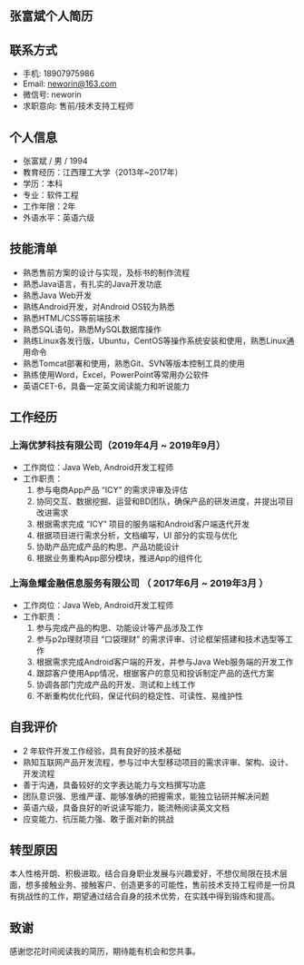 ## 张富斌个人简历 



## 联系方式

- 手机: 18907975986
- Email: neworin@163.com
- 微信号: neworin
- 求职意向: 售前/技术支持工程师

## 个人信息

- 张富斌 / 男 / 1994
- 教育经历：江西理工大学（2013年~2017年）
- 学历：本科
- 专业：软件工程
- 工作年限：2年
- 外语水平：英语六级



## 技能清单

- 熟悉售前方案的设计与实现，及标书的制作流程
- 熟悉Java语言，有扎实的Java开发功底
- 熟悉Java Web开发
- 熟练Android开发，对Android OS较为熟悉
- 熟悉HTML/CSS等前端技术
- 熟悉SQL语句，熟悉MySQL数据库操作
- 熟练Linux各发行版，Ubuntu，CentOS等操作系统安装和使用，熟悉Linux通用命令
- 熟悉Tomcat部署和使用，熟悉Git、SVN等版本控制工具的使用
- 熟练使用Word，Excel，PowerPoint等常用办公软件
- 英语CET-6，具备一定英文阅读能力和听说能力



## 工作经历

### 上海优梦科技有限公司（2019年4月 ~ 2019年9月）

- 工作岗位：Java Web, Android开发工程师
- 工作职责：
  1. 参与电商App产品 “ICY” 的需求评审及评估
  2. 协同交互、数据挖掘、运营和BD团队，确保产品的研发进度，并提出项目改进需求
  3. 根据需求完成 “ICY” 项目的服务端和Android客户端迭代开发
  4. 根据项目进行需求分析，文档编写，UI 部分的实现与优化
  5. 协助产品完成产品的构思、产品功能设计
  6. 根据业务重构App部分模块，推进App的组件化



### 上海鱼耀金融信息服务有限公司 （ 2017年6月 ~ 2019年3月 ）

- 工作岗位：Java Web, Android开发工程师
- 工作职责：
  1. 参与完成产品的构思、功能设计等产品涉及工作
  2. 参与p2p理财项目 “口袋理财” 的需求评审、讨论框架搭建和技术选型等工作
  3. 根据需求完成Android客户端的开发，并参与Java Web服务端的开发工作
  4. 跟踪客户使用App情况，根据客户的意见和投诉制定产品的迭代方案
  5. 协调各部门完成产品的开发、测试和上线工作
  6. 不断重构优化代码，保证代码的稳定性、可读性、易维护性



## 自我评价
- 2 年软件开发工作经验，具有良好的技术基础
- 熟知互联网产品开发流程，参与过中大型移动项目的需求评审、架构、设计、开发流程
- 善于沟通，具备较好的文字表达能力与文档撰写功底
- 团队意识强、思维严谨、能够准确的把握需求，能独立钻研并解决问题
- 英语六级，具备良好的听说读写能力，能流畅阅读英文文档
- 应变能力、抗压能力强、敢于面对新的挑战



## 转型原因
本人性格开朗、积极进取。结合自身职业发展与兴趣爱好，不想仅局限在技术层面，想多接触业务、接触客户、创造更多的可能性，售前技术支持工程师是一份具有挑战性的工作，期望通过结合自身的技术优势，在实践中得到锻炼和提高。




## 致谢

感谢您花时间阅读我的简历，期待能有机会和您共事。